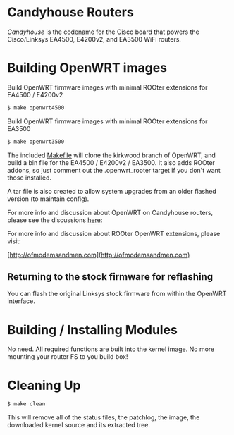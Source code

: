 # Candyhouse Routers

_Candyhouse_ is the codename for the Cisco board that powers the Cisco/Linksys EA4500, E4200v2, and EA3500 WiFi routers.  

# Building OpenWRT images

Build OpenWRT firmware images with minimal ROOter extensions for EA4500 / E4200v2
```bash
$ make openwrt4500
```
Build OpenWRT firmware images with minimal ROOter extensions for EA3500
```bash
$ make openwrt3500
```

The included [Makefile](Makefile) will clone the kirkwood branch of OpenWRT, and build a bin file for the EA4500 / E4200v2 / EA3500. It also adds ROOter addons, so just comment out the .openwrt_rooter target if you don't want those installed. 

A tar file is also created to allow system upgrades from an older flashed version (to maintain config).

For more info and discussion about OpenWRT on Candyhouse routers, please see the discussions [here](http://www.wolfteck.com/projects/candyhouse/openwrt/):


For more info and discussion about ROOter OpenWRT extensions, please visit:

[http://ofmodemsandmen.com](http://ofmodemsandmen.com)

## Returning to the stock firmware for reflashing

You can flash the original Linksys stock firmware from within the OpenWRT interface.

# Building / Installing Modules

No need.  All required functions are built into the kernel image.  No more mounting your router FS to you build box!

# Cleaning Up

```bash
$ make clean
```

This will remove all of the status files, the patchlog, the image, the downloaded kernel source and its extracted tree.
